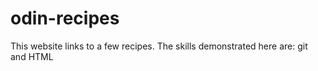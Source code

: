 # odin-recipes

This website links to a few recipes.
The skills demonstrated here are: git and HTML
